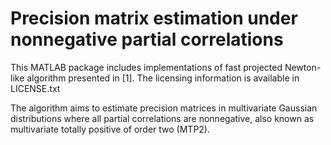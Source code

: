 # Precision matrix estimation under nonnegative partial correlations

This MATLAB package includes implementations of fast projected Newton-like algorithm presented in [1]. The licensing information is available in LICENSE.txt

The algorithm aims to estimate precision matrices in multivariate Gaussian distributions where all partial correlations are nonnegative, also known as multivariate totally positive of order two (MTP2).

